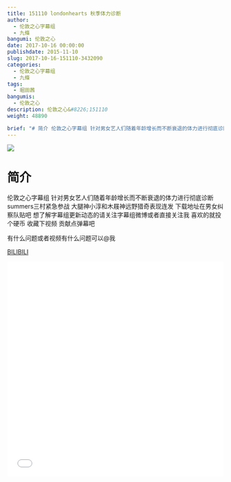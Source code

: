 ```yaml
---
title: 151110 londonhearts 秋季体力诊断
author: 
  - 伦敦之心字幕组
  - 九條
bangumi: 伦敦之心
date: 2017-10-16 00:00:00
publishdate: 2015-11-10
slug: 2017-10-16-151110-3432090
categories: 
  - 伦敦之心字幕组
  - 九條
tags: 
  - 堀田茜
bangumis: 
  - 伦敦之心
description: 伦敦之心&#8226;151110
weight: 48890

brief: "# 简介 伦敦之心字幕组 针对男女艺人们随着年龄增长而不断衰退的体力进行彻底诊断 summers三村紧急参战 大腿神小淳和木屐神远野猎奇表现连发 下载地址在男女纠察队贴吧 想了解字幕组更新动态的请关注字幕组微博或者直接关注我 喜欢的就投个硬币 收藏下视频 贡献点弹幕吧 有什么问题或者视频有什么问题可以@我"
---
```


![](https://i.imgur.com/GZIW3BW.jpg)

# 简介  
伦敦之心字幕组 针对男女艺人们随着年龄增长而不断衰退的体力进行彻底诊断 summers三村紧急参战 大腿神小淳和木屐神远野猎奇表现连发 下载地址在男女纠察队贴吧 想了解字幕组更新动态的请关注字幕组微博或者直接关注我 喜欢的就投个硬币 收藏下视频 贡献点弹幕吧


有什么问题或者视频有什么问题可以@我

  [BILIBILI](https://www.bilibili.com/video/av3432090/)


<div class="vcontainer">  <iframe class='video' src="//www.bilibili.com/blackboard/player.html?aid=3432090" width="100%" height="500" frameborder="0" allowfullscreen="allowfullscreen"></iframe></div>
